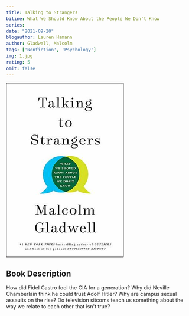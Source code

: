 ```yaml
---
title: Talking to Strangers
biline: What We Should Know About the People We Don’t Know
series: 
date: "2021-09-20"
blogauthor: Lauren Hamann
author: Gladwell, Malcolm
tags: ['Nonfiction', 'Psychology']
img: 1.jpg
rating: 5
omit: false
---
```


![Book Cover](1.jpg)

## Book Description

How did Fidel Castro fool the CIA for a generation? Why did Neville Chamberlain think he could trust Adolf Hitler? Why are campus sexual assaults on the rise? Do television sitcoms teach us something about the way we relate to each other that isn't true?